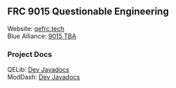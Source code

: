 ## FRC 9015 Questionable Engineering
Website: [qefrc.tech](https://qefrc.tech)  
Blue Alliance: [9015 TBA](https://www.thebluealliance.com/team/9015)  
### Project Docs  
QELib: [Dev Javadocs](https://frc9015.github.io/docs/qelib/dev/)  
ModDash: [Dev Javadocs](https://frc9015.github.io/docs/moddash/dev/)
